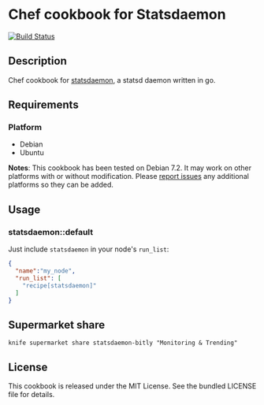 # Chef cookbook for Statsdaemon

[![Build Status](https://travis-ci.org/odolbeau/cookbook-statsdaemon-bitly.png)](https://travis-ci.org/odolbeau/cookbook-statsdaemon-bitly)

## Description

Chef cookbook for [statsdaemon](https://github.com/bitly/statsdaemon), a statsd
daemon written in go.

## Requirements

### Platform

* Debian
* Ubuntu

**Notes**: This cookbook has been tested on Debian 7.2. It may work on other
platforms with or without modification. Please [report
issues](https://github.com/odolbeau/cookbook-statsdaemon/issues) any additional
platforms so they can be added.

## Usage

### statsdaemon::default

Just include `statsdaemon` in your node's `run_list`:

```json
{
  "name":"my_node",
  "run_list": [
    "recipe[statsdaemon]"
  ]
}
```

## Supermarket share

    knife supermarket share statsdaemon-bitly "Monitoring & Trending"

## License

This cookbook is released under the MIT License. See the bundled LICENSE file
for details.

